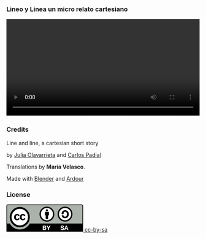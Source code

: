 ### Lineo y Linea un micro relato cartesiano

<div class='centered-content'>
  <video class='video' controls autoplay loop style='width: 100%; outline: 0;'>
    <source src="../videos/linea-y-lineo.webm" type="video/webm">
    <track label="Español" kind="subtitles" srclang="es" src='../subtitles/lineaylineo_es.vtt' default>
    <track label="English" kind="subtitles" srclang="en" src='../subtitles/lineaylineo_en.vtt'>
    <track label="French" kind="subtitles" srclang="fr" src='../subtitles/lineaylineo_fr.vtt'>
  </video>
</div>

### Credits

Line and line, a cartesian short story 

by [Julia Olavarrieta](http://estoyhechountrapo.com/) and [Carlos Padial](http://surreal.asturnazari.com)

Translations by **María Velasco**.

Made with [Blender](https://blender.org) and [Ardour](https://ardour.org/)

### License

<div class='license'>
  <a href="https://creativecommons.org/licenses/by-sa/3.0/es/">
    <img src="../imgs/CC-BY-SA_icon.svg.png" alt='cc-by-sa'>
    cc-by-sa
  </a>
</div>

<link rel="stylesheet" type="text/css" href="style-projector.css">